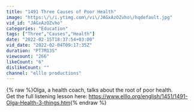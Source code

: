 ```yaml
---
title: "1491 Three Causes of Poor Health"
image: "https:\/\/i.ytimg.com\/vi\/JAGxAzOZvho\/hqdefault.jpg"
vid_id: "JAGxAzOZvho"
categories: "Education"
tags: ["Three","Causes","Health"]
date: "2022-02-15T18:37:54+03:00"
vid_date: "2022-02-04T09:17:35Z"
duration: "PT7M13S"
viewcount: "266"
likeCount: "6"
dislikeCount: ""
channel: "elllo productions"
---
```

{% raw %}Olga, a health coach, talks about the root of poor health.<br />Get the full listening lesson here: <a rel="nofollow" target="blank" href="https://www.elllo.org/english/1451/1491-Olga-Health-3-things.htm">https://www.elllo.org/english/1451/1491-Olga-Health-3-things.htm</a>{% endraw %}

